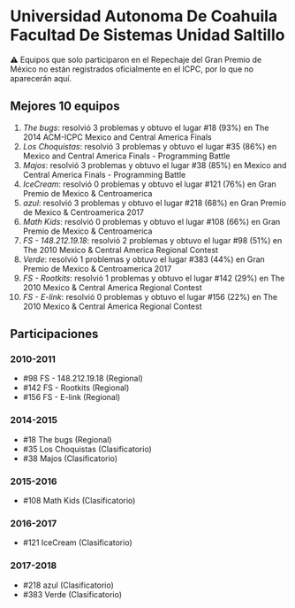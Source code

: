 # Universidad Autonoma De Coahuila Facultad De Sistemas Unidad Saltillo

:warning: Equipos que solo participaron en el Repechaje del Gran Premio de México no están registrados oficialmente en el ICPC, por lo que no aparecerán aquí.

## Mejores 10 equipos

1. _The bugs_: resolvió 3 problemas y obtuvo el lugar #18 (93%) en The 2014 ACM-ICPC Mexico and Central America Finals
1. _Los Choquistas_: resolvió 3 problemas y obtuvo el lugar #35 (86%) en Mexico and Central America Finals - Programming Battle
1. _Majos_: resolvió 3 problemas y obtuvo el lugar #38 (85%) en Mexico and Central America Finals - Programming Battle
1. _IceCream_: resolvió 0 problemas y obtuvo el lugar #121 (76%) en Gran Premio de Mexico & Centroamerica
1. _azul_: resolvió 3 problemas y obtuvo el lugar #218 (68%) en Gran Premio de Mexico & Centroamerica 2017
1. _Math Kids_: resolvió 0 problemas y obtuvo el lugar #108 (66%) en Gran Premio de Mexico & Centroamerica
1. _FS - 148.212.19.18_: resolvió 2 problemas y obtuvo el lugar #98 (51%) en The 2010 Mexico & Central America Regional Contest
1. _Verde_: resolvió 1 problemas y obtuvo el lugar #383 (44%) en Gran Premio de Mexico & Centroamerica 2017
1. _FS - Rootkits_: resolvió 1 problemas y obtuvo el lugar #142 (29%) en The 2010 Mexico & Central America Regional Contest
1. _FS - E-link_: resolvió 0 problemas y obtuvo el lugar #156 (22%) en The 2010 Mexico & Central America Regional Contest

## Participaciones

### 2010-2011

- #98 FS - 148.212.19.18 (Regional)
- #142 FS - Rootkits (Regional)
- #156 FS - E-link (Regional)

### 2014-2015

- #18 The bugs (Regional)
- #35 Los Choquistas (Clasificatorio)
- #38 Majos (Clasificatorio)

### 2015-2016

- #108 Math Kids (Clasificatorio)

### 2016-2017

- #121 IceCream (Clasificatorio)

### 2017-2018

- #218 azul (Clasificatorio)
- #383 Verde (Clasificatorio)



